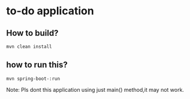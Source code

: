 # to-do application

## How to build?
```
mvn clean install
```

## how to run this?
```
mvn spring-boot-:run
```

Note: Pls dont this application using just main() method,it may not work.  